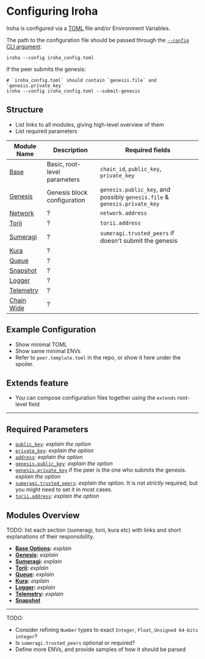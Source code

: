 # Configuring Iroha

Iroha is configured via a [TOML](https://toml.io/) file and/or Environment
Variables.

The path to the configuration file should be passed through the
[`--config` CLI argument](/reference/cli#config):

```shell
iroha --config iroha_config.toml
```

If the peer submits the genesis:

```shell
# `iroha_config.toml` should contain `genesis.file` and `genesis.private_key`
iroha --config iroha_config.toml --submit-genesis
```

## Structure

- List links to all modules, giving high-level overview of them
- List required parameters

| Module Name                     | Description                  | Required fields                                                           |
| ------------------------------- | ---------------------------- | ------------------------------------------------------------------------- |
| [Base](base-params)             | Basic, root-level parameters | `chain_id`, `public_key`, `private_key`                                   |
| [Genesis](genesis-params)       | Genesis block configuration  | `genesis.public_key`, and possibly `genesis.file` & `genesis.private_key` |
| [Network](network-params)       | ?                            | `network.address`                                                         |
| [Torii](torii-params)           | ?                            | `torii.address`                                                           |
| [Sumeragi](sumeragi-params)     | ?                            | `sumeragi.trusted_peers` if doesn't submit the genesis                    |
| [Kura](kura-params)             | ?                            |                                                                           |
| [Queue](queue-params)           | ?                            |                                                                           |
| [Snapshot](snapshot-params)     | ?                            |                                                                           |
| [Logger](logger-params)         | ?                            |                                                                           |
| [Telemetry](telemetry-params)   | ?                            |                                                                           |
| [Chain Wide](chain-wide-params) | ?                            |                                                                           |

## Example Configuration

- Show minimal TOML
- Show same minimal ENVs
- Refer to `peer.template.toml` in the repo, or show it here under the
  spoiler.

## Extends feature

- You can compose configuration files together using the `extends`
  root-level field

---

## Required Parameters

- [`public_key`](base-params#public-key): _explain the option_
- [`private_key`](base-params#private-key): _explain the option_
- [`address`](base-params#address): _explain the option_
- [`genesis.public_key`](genesis-params#genesis-public-key): _explain the
  option_
- [`genesis.private_key`](genesis-params#genesis-private-key) if the peer
  is the one who submits the genesis. _explain the option_
- [`sumeragi.trusted_peers`](sumeragi-params#sumeragi-trusted-peers):
  _explain the option_. It is not _strictly_ required, but you might need
  to set it in most cases.
- [`torii.address`](torii-params#torii-address): _explain the option_

## Modules Overview

TODO: list each section (sumeragi, torii, kura etc) with links and short
explanations of their responsibility.

- **[Base Options](base-params):** _explain_
- **[Genesis](genesis-params):** _explain_
- **[Sumeragi](sumeragi-params):** _explain_
- **[Torii](torii-params):** _explain_
- **[Queue](queue-params):** _explain_
- **[Kura](kura-params):** _explain_
- **[Logger](logger-params):** _explain_
- **[Telemetry](telemetry-params):** _explain_
- **[Snapshot](./snapshot-params)**

---

TODO:

- Consider refining `Number` types to exact `Integer`, `Float`,
  `Unsigned 64-bits integer`?
- Is `sumeragi.trusted_peers` optional or required?
- Define more ENVs, and provide samples of how it should be parsed
